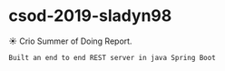 # csod-2019-sladyn98
:sunny: Crio Summer of Doing Report.

`Built an end to end REST server in java Spring Boot`
